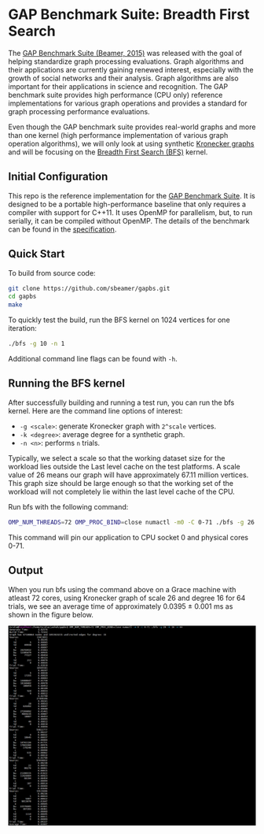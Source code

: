 # GAP Benchmark Suite: Breadth First Search

The [GAP Benchmark Suite (Beamer, 2015)][1] was released with the goal of helping standardize graph processing evaluations. Graph algorithms and their applications are currently gaining renewed interest, especially with the growth of social networks and their analysis. Graph algorithms are also important for their applications in science and recognition. The GAP benchmark suite provides high performance (CPU only) reference implementations for various graph operations and provides a standard for graph processing performance evaluations. 

Even though the GAP benchmark suite provides real-world graphs and more than one kernel (high performance implementation of various graph operation algorithms), we will only look at using synthetic [Kronecker graphs](https://en.wikipedia.org/wiki/Kronecker_graph) and will be focusing on the [Breadth First Search (BFS)](https://en.wikipedia.org/wiki/Breadth-first_search) kernel.

## Initial Configuration

This repo is the reference implementation for the [GAP Benchmark Suite](http://gap.cs.berkeley.edu/). It is designed to be a portable high-performance baseline that only requires a compiler with support for C++11. It uses OpenMP for parallelism, but, to run serially, it can be compiled without OpenMP. The details of the benchmark can be found in the [specification][1].

## Quick Start

To build from source code: 

```bash
git clone https://github.com/sbeamer/gapbs.git 
cd gapbs
make
```

To quickly test the build, run the BFS kernel on 1024 vertices for one iteration:
```bash
./bfs -g 10 -n 1
```
Additional command line flags can be found with `-h`.

## Running the BFS kernel

After successfully building and running a test run, you can run the bfs kernel. Here are the command line options of interest:
- `-g <scale>`: generate Kronecker graph with `2^scale` vertices.
- `-k <degree>`: average degree for a synthetic graph.
- `-n <n>`: performs `n` trials.

Typically, we select a scale so that the working dataset size for the workload lies outside the Last level cache on the test platforms. A scale value of 26 means our graph will have approximately 67.11 million vertices. This graph size should be large enough so that the working set of the workload will not completely lie within the last level cache of the CPU. 

Run bfs with the following command:
```bash
OMP_NUM_THREADS=72 OMP_PROC_BIND=close numactl -m0 -C 0-71 ./bfs -g 26 -k 16 -n 64
```
This command will pin our application to CPU socket 0 and physical cores 0-71. 

## Output

When you run bfs using the command above on a Grace machine with atleast 72 cores, using Kronecker graph of scale 26 and degree 16 for 64 trials, we see an average time of approximately 0.0395 ± 0.001 ms as shown in the figure below.

[![Example Output](sample_output.png)](sample_output.png)




[1]: <http://arxiv.org/abs/1508.03619> "GAP Benchmark Suite"
